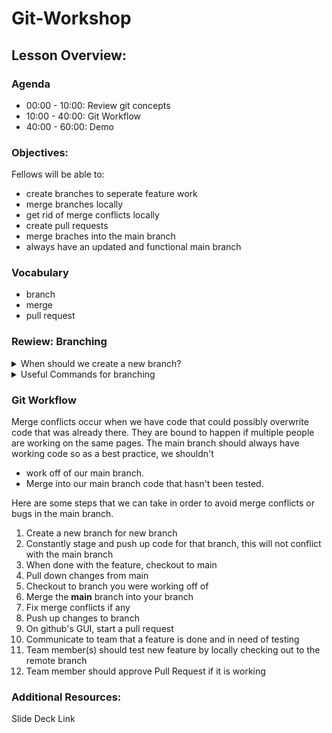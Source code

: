 # Git-Workshop

## Lesson Overview:
### Agenda

- 00:00 - 10:00: Review git concepts 
- 10:00 - 40:00: Git Workflow 
- 40:00 - 60:00: Demo

### Objectives:

Fellows will be able to: 
- create branches to seperate feature work 
- merge branches locally 
- get rid of merge conflicts locally
- create pull requests 
- merge braches into the main branch 
- always have an updated and functional main branch 

### Vocabulary 

- branch 
- merge 
- pull request 

### Rewiew: Branching 

<details> 
  <summary> When should we create a new branch? </summary>
  
  Branches are used to diverge from the main code base. They are useful because they create a copy of existing code 
  without modifying the existing code. Think of it as your very own sandbox where you can create anything new. 
  Therefore, a new branch should be created for any new change to any of the files in the project. 
  This includes but is not limited to creating a new feature in the repo and/or fixing a bug in the repo. 
  
</details>

<details> 
  <summary> Useful Commands for branching </summary>
  
   - `git branch <branchName>` 
      - This command will create a new branch with the branch name provided.   
   - `git branch` 
      - This command is useful in seeing which branch you are currently in.
   - `git checkout <branchName>`
      - This command is used to change from one branch to another.
   - `git checkout -b <branchName>`
      - This branch is used when you want to create a new branch and change into that branch at the same time.
    
</details>
    
### Git Workflow

Merge conflicts occur when we have code that could possibly overwrite code that was already there. 
They are bound to happen if multiple people are working on the same pages. 
The main branch should always have working code so as a best practice, we shouldn't 
- work off of our main branch. 
- Merge into our main branch code that hasn't been tested. 

Here are some steps that we can take in order to avoid merge conflicts or bugs in the main branch.

1. Create a new branch for new branch 
2. Constantly stage and push up code for that branch, this will not conflict with the main branch 
3. When done with the feature, checkout to main 
4. Pull down changes from main 
5. Checkout to branch you were working off of 
6. Merge the **main** branch into your branch
7. Fix merge conflicts if any 
8. Push up changes to branch 
9. On github's GUI, start a pull request 
10. Communicate to team that a feature is done and in need of testing 
11. Team member(s) should test new feature by locally checking out to the remote branch 
12. Team member should approve Pull Request if it is working 

### Additional Resources: 
Slide Deck Link
